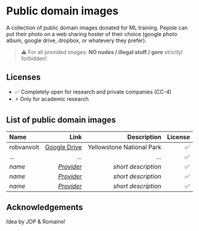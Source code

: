 # Public domain images

A collection of public domain images donated for ML training. Pepole can put their photo on a web sharing hoster of their choice (google photo album, google drive, dropbox, or whatevery they prefer).

> ⚠️ For all provided images: **NO nudes / illegal stuff / gore** strictlyl forbidden!

## Licenses

- ✅ Completely open for research and private companies (CC-4)
- ⚡️ Only for academic research

## List of public domain images

| Name | Link | Description | License |
| :---         |     ---:      |          ---: | ---: |
| robvanvolt   | [Google Drive](https://drive.google.com/drive/folders/1jVZUjJo0MTZvlgkkIS-O6LceVoCSankd?usp=sharing)     | Yellowstone National Park  | ✅ |
| ...     | ...        | ...      | ✅ |
| *name*     | [*Provider*](https://google.com)        | *short description*      | ✅ |
| *name*     | [*Provider*](https://google.com)        | *short description*      | ✅ |
| *name*     | [*Provider*](https://google.com)        | *short description*      | ✅ |


## Acknowledgements
Idea by JDP & Romaine!
